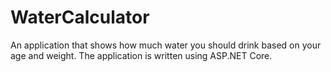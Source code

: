 # WaterCalculator
An application that shows how much water you should drink based on your age and weight.
The application is written using ASP.NET Core.
